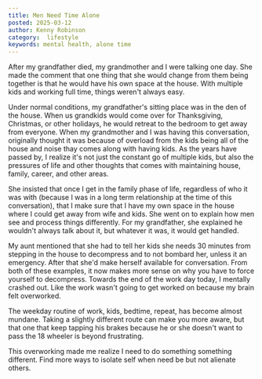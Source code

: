 ```yaml
---
title: Men Need Time Alone
posted: 2025-03-12
author: Kenny Robinson
category:  lifestyle 
keywords: mental health, alone time 
---
```


After my grandfather died, my grandmother and I were talking one day. She made the 
comment that one thing that she would change from them being together is that 
he would have his own space at the house. 
With multiple kids and working full time, things weren't always easy. 

Under normal conditions, my grandfather's sitting place was in the den of the house. 
When us grandkids would come over for Thanksgiving, Christmas, or other holidays,
he would retreat to the bedroom to get away from everyone. When my grandmother and
I was having this conversation, originally thought it was because of overload from
the kids being all of the house and noise thay comes along with having kids. 
As the years have passed by, I realize it's not just the constant go of multiple 
kids, but also the pressures of life and other thoughts that comes with maintaining 
house, family, career, and other areas. 

She insisted that once I get in the family phase of life, regardless of who it was with 
(because I was in a long term relationship at the time of this conversation),
that I make sure that I have my own space in the house where I could get away from 
wife and kids. She went on to explain how
men see and process things differently. 
For my grandfather, she explained he wouldn't always talk about it, but
whatever it was, it would get handled.

My aunt mentioned that she had to tell her kids she needs 30 minutes from stepping in
the house to decompress and to not bombard her, unless it an emergency. 
After that she'd make herself available for conversation. 
From both of these examples, it now makes more sense on why you have to force
yourself to decompress. Towards the end of the work day today, I mentally crashed 
out. Like the work wasn't going to get worked on because my brain felt overworked. 

The weekday routine of work,
kids, bedtime, repeat, has become almost mundane. Taking a slightly different route can make you more aware, but that one
that keep tapping his brakes because he or she doesn't want to pass the 18 wheeler 
is beyond frustrating.

This overworking made me realize I need to 
do something something different. Find more ways to isolate self when need be but not alienate others. 

